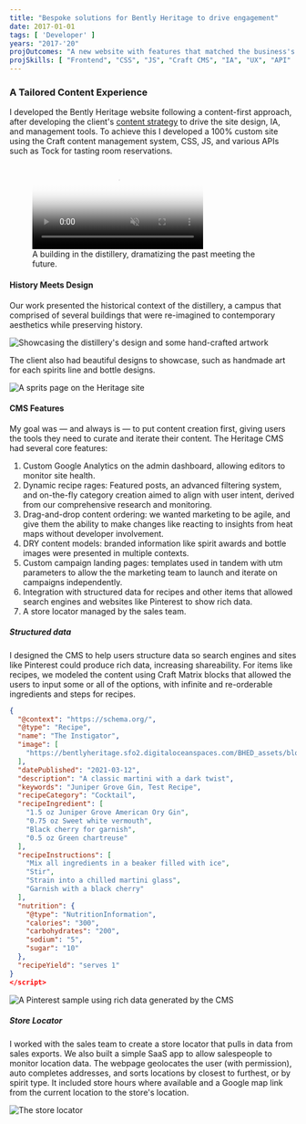 ```yaml
---
title: "Bespoke solutions for Bently Heritage to drive engagement"
date: 2017-01-01
tags: [ 'Developer' ]
years: "2017-'20"
projOutcomes: "A new website with features that matched the business's content needs, their brand look and feel, and had features like rich content and store locators that let the marketing team keep their hands on the steering wheel."
projSkills: [ "Frontend", "CSS", "JS", "Craft CMS", "IA", "UX", "API"  ]
---
```


### A Tailored Content Experience

I developed the Bently Heritage website following a content-first approach, after developing the client's [content strategy](/projects/heritage-content-strategy) to drive the site design, IA, and management tools. To achieve this I developed a 100% custom site using the Craft content management system, CSS, JS, and various APIs such as Tock for tasting room reservations.

<figure>
<video autoplay loop muted playsinline poster="/mill-slide-cover.webp">
  <source src="/mill-slide.mp4" type="video/mp4">
</video>
<figcaption>A building in the distillery, dramatizing the past meeting the future.</figcaption>
</figure>

#### History Meets Design

Our work presented the historical context of the distillery, a campus that comprised of several buildings that were re-imagined to contemporary aesthetics while preserving history. 

![Showcasing the distillery's design and some hand-crafted artwork](/heritage-preservation.webp)

The client also had beautiful designs to showcase, such as handmade art for each spirits line and bottle designs. 

![A sprits page on the Heritage site](/heritage-jg.webp)

#### CMS Features

My goal was — and always is — to put content creation first, giving users the tools they need to curate and iterate their content. The Heritage CMS had several core features:

1. Custom Google Analytics on the admin dashboard, allowing editors to monitor site health.
1. Dynamic recipe rages: Featured posts, an advanced filtering system, and on-the-fly category creation aimed to align with user intent, derived from our comprehensive research and monitoring.
1. Drag-and-drop content ordering: we wanted marketing to be agile, and give them the ability to make changes like reacting to insights from heat maps without developer involvement. 
1. DRY content models: branded information like spirit awards and bottle images were presented in multiple contexts.
1. Custom campaign landing pages: templates used in tandem with utm parameters to allow the the marketing team to launch and iterate on campaigns independently.
1. Integration with structured data for recipes and other items that allowed search engines and websites like Pinterest to show rich data.
1. A store locator managed by the sales team. 

##### Structured data

I designed the CMS to help users structure data so search engines and sites like Pinterest could produce rich data, increasing shareability. For items like recipes, we modeled the content using Craft Matrix blocks that allowed the users to input some or all of the options, with infinite and re-orderable ingredients and steps for recipes. 

```json
{
  "@context": "https://schema.org/",
  "@type": "Recipe",
  "name": "The Instigator",
  "image": [
    "https://bentlyheritage.sfo2.digitaloceanspaces.com/BHED_assets/blog-assets/opt_Gin-Cocktails_2021-02-23-192837.webp"
  ],
  "datePublished": "2021-03-12",
  "description": "A classic martini with a dark twist",
  "keywords": "Juniper Grove Gin, Test Recipe",
  "recipeCategory": "Cocktail",
  "recipeIngredient": [
    "1.5 oz Juniper Grove American Ory Gin",
    "0.75 oz Sweet white vermouth",
    "Black cherry for garnish",
    "0.5 oz Green chartreuse"
  ],
  "recipeInstructions": [
    "Mix all ingredients in a beaker filled with ice",
    "Stir",
    "Strain into a chilled martini glass",
    "Garnish with a black cherry"
  ],
  "nutrition": {
    "@type": "NutritionInformation",
    "calories": "300",
    "carbohydrates": "200",
    "sodium": "5",
    "sugar": "10"
  },
  "recipeYield": "serves 1"
}
</script>
```

![A Pinterest sample using rich data generated by the CMS](/pinterest-rich-data.webp)

##### Store Locator

I worked with the sales team to create a store locator that pulls in data from sales exports. We also built a simple SaaS app to allow salespeople to monitor location data. The webpage geolocates the user (with permission), auto completes addresses, and sorts locations by closest to furthest, or by spirit type. It included store hours where available and a Google map link from the current location to the store's location. 

![The store locator](/store-locator.webp)
